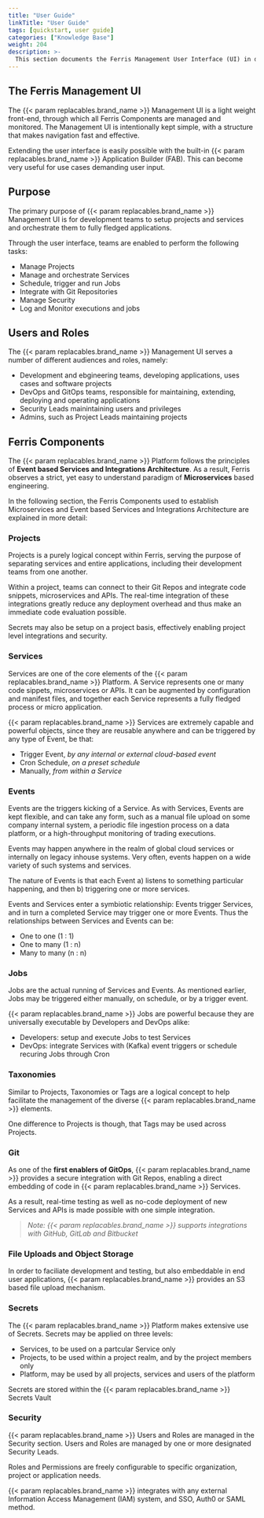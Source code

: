 ```yaml
---
title: "User Guide"
linkTitle: "User Guide"
tags: [quickstart, user guide]
categories: ["Knowledge Base"]
weight: 204
description: >-
  This section documents the Ferris Management User Interface (UI) in detail, so that you can quickly understand how Ferris is used effectively. Practical examples will further help in obtaining hands-on experience.
---
```


## The Ferris Management UI

The {{< param replacables.brand_name  >}} Management UI is a light weight front-end, through which all Ferris Components are managed and monitored. The Management UI is intentionally kept simple, with a structure that makes navigation fast and effective.

Extending the user interface is easily possible with the built-in {{< param replacables.brand_name  >}} Application Builder (FAB). This can become very useful for use cases demanding user input.

## Purpose

The primary purpose of {{< param replacables.brand_name  >}} Management UI is for development teams to setup projects and services and orchestrate them to fully fledged applications.

Through the user interface, teams are enabled to perform the following tasks:

- Manage Projects
- Manage and orchestrate Services
- Schedule, trigger and run Jobs
- Integrate with Git Repositories
- Manage Security
- Log and Monitor executions and jobs

## Users and Roles

The {{< param replacables.brand_name  >}} Management UI serves a number of different audiences and roles, namely:

- Development and ebgineering teams, developing applications, uses cases and software projects
- DevOps and GitOps teams, responsible for maintaining, extending, deploying and operating applications
- Security Leads mainintaining users and privileges
- Admins, such as Project Leads maintaining projects

## Ferris Components

The {{< param replacables.brand_name  >}} Platform follows the principles of **Event based Services and Integrations Architecture**. As a result, Ferris observes a strict, yet easy to understand paradigm of **Microservices** based engineering.

In the following section, the Ferris Components used to establish Microservices and Event based Services and Integrations Architecture are explained in more detail:

### Projects

Projects is a purely logical concept within Ferris, serving the purpose of separating services and entire applications, including their development teams from one another.

Within a project, teams can connect to their Git Repos and integrate code snippets, microservices and APIs. The real-time integration of these integrations greatly reduce any deployment overhead and thus make an immediate code evaluation possible.

Secrets may also be setup on a project basis, effectively enabling project level integrations and security.

### Services

Services are one of the core elements of the {{< param replacables.brand_name  >}} Platform. A Service represents one or many code sippets, microservices or APIs. It can be augmented by configuration and manifest files, and together each Service represents a fully fledged process or micro application.

{{< param replacables.brand_name  >}} Services are extremely capable and powerful objects, since they are reusable anywhere and can be triggered by any type of Event, be that:

- Trigger Event, _by any internal or external cloud-based event_
- Cron Schedule, _on a preset schedule_
- Manually, _from within a Service_

### Events

Events are the triggers kicking of a Service. As with Services, Events are kept flexible, and can take any form, such as a manual file upload on some company internal system, a periodic file ingestion process on a data platform, or a high-throughput monitoring of trading executions.

Events may happen anywhere in the realm of global cloud services or internally on legacy inhouse systems. Very often, events happen on a wide variety of such systems and services.

The nature of Events is that each Event a) listens to something particular happening, and then b) triggering one or more services.

Events and Services enter a symbiotic relationship: Events trigger Services, and in turn a completed Service may trigger one or more Events. Thus the relationships between Services and Events can be:

- One to one (1 : 1)
- One to many (1 : n)
- Many to many (n : n)

### Jobs

Jobs are the actual running of Services and Events. As mentioned earlier, Jobs may be triggered either manually, on schedule, or by a trigger event.

{{< param replacables.brand_name  >}} Jobs are powerful because they are universally executable by Developers and DevOps alike:

- Developers: setup and execute Jobs to test Services
- DevOps: integrate Services with (Kafka) event triggers or schedule recuring Jobs through Cron

### Taxonomies

Similar to Projects, Taxonomies or Tags are a logical concept to help facilitate the management of the diverse {{< param replacables.brand_name  >}} elements.

One difference to Projects is though, that Tags may be used across Projects.

### Git

As one of the **first enablers of GitOps**, {{< param replacables.brand_name  >}} provides a secure integration with Git Repos, enabling a direct embedding of code in {{< param replacables.brand_name  >}} Services.

As a result, real-time testing as well as no-code deployment of new Services and APIs is made possible with one simple integration.

> _Note: {{< param replacables.brand_name  >}} supports integrations with GitHub, GitLab and Bitbucket_

### File Uploads and Object Storage

In order to faciliate development and testing, but also embeddable in end user applications, {{< param replacables.brand_name  >}} provides an S3 based file upload mechanism.

### Secrets

The {{< param replacables.brand_name  >}} Platform makes extensive use of Secrets. Secrets may be applied on three levels:

- Services, to be used on a partcular Service only
- Projects, to be used within a project realm, and by the project members only
- Platform, may be used by all projects, services and users of the platform

Secrets are stored within the {{< param replacables.brand_name  >}} Secrets Vault

### Security

{{< param replacables.brand_name  >}} Users and Roles are managed in the Security section. Users and Roles are managed by one or more designated Security Leads.

Roles and Permissions are freely configurable to specific organization, project or application needs.

{{< param replacables.brand_name  >}} integrates with any external Information Access Management (IAM) system, and SSO, Auth0 or SAML method.
